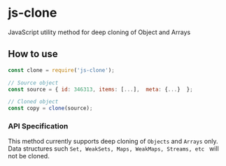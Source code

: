 # js-clone
JavaScript utility method for deep cloning of Object and Arrays

## How to use

```javascript
const clone = require('js-clone');

// Source object
const source = { id: 346313, items: [...],  meta: {...}  };

// Cloned object
const copy = clone(source);

```

### API Specification

This method currently supports deep cloning of `Objects` and `Arrays` only. Data structures such `Set, WeakSets, Maps, WeakMaps, Streams, etc ` will not be cloned.



